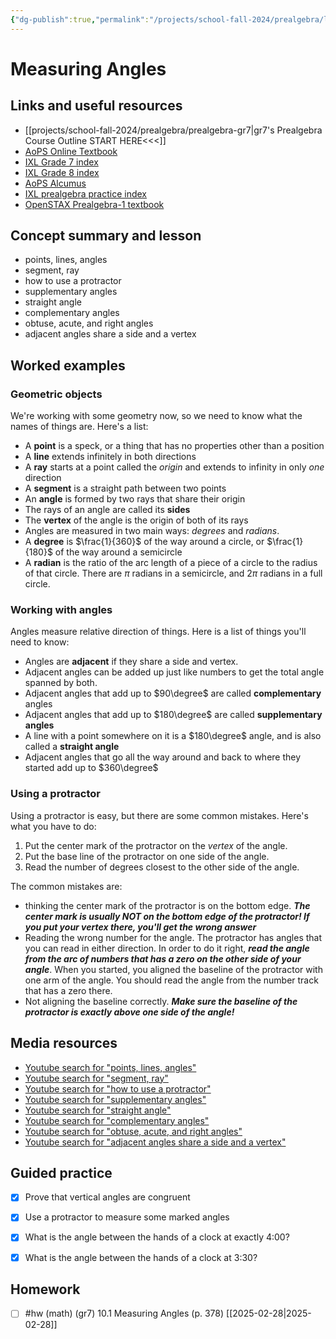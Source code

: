 ```yaml
---
{"dg-publish":true,"permalink":"/projects/school-fall-2024/prealgebra/lessons/10-1-measuring-angles/"}
---
```



#  Measuring Angles

## Links and useful resources 

- [[projects/school-fall-2024/prealgebra/prealgebra-gr7\|gr7's Prealgebra Course Outline START HERE<<<]]
- [AoPS Online Textbook](https://artofproblemsolving.com/ebooks/prealgebra-ebook/c0toc)
- [IXL Grade 7 index](https://www.ixl.com/math/grade-7)
- [IXL Grade 8 index](https://www.ixl.com/math/grade-8)
- [AoPS Alcumus](https://artofproblemsolving.com/teacher/students)
- [IXL prealgebra practice index](https://www.ixl.com/math/grade-7)
- [OpenSTAX Prealgebra-1 textbook](https://openstax.org/books/prealgebra-2e/pages/1-introduction)



## Concept summary and lesson


- points, lines, angles 
- segment, ray 
- how to use a protractor 
- supplementary angles 
- straight angle 
- complementary angles 
- obtuse, acute, and right angles 
- adjacent angles share a side and a vertex 

## Worked examples



### Geometric objects

We're working with some geometry now, so we need to know what the names of things are. Here's a list:

- A **point** is a speck, or a thing that has no properties other than a position
- A **line** extends infinitely in both directions
- A **ray** starts at a point called the *origin* and extends to infinity in only *one* direction
- A **segment** is a straight path between two points
- An **angle** is formed by two rays that share their origin
- The rays of an angle are called its **sides**
- The **vertex** of the angle is the origin of both of its rays
- Angles are measured in two main ways: *degrees* and *radians*.
- A **degree** is $\frac{1}{360}$ of the way around a circle, or $\frac{1}{180}$ of the way around a semicircle
- A **radian** is the ratio of the arc length of a piece of a circle to the radius of that circle. There are $\pi$ radians in a semicircle, and $2\pi$ radians in a full circle.

### Working with angles

Angles measure relative direction of things. Here is a list of things you'll need to know:

- Angles are **adjacent** if they share a side and vertex.
- Adjacent angles can be added up just like numbers to get the total angle spanned by both.
- Adjacent angles that add up to $90\degree$ are called **complementary** angles
- Adjacent angles that add up to $180\degree$ are called **supplementary angles**
- A line with a point somewhere on it is a $180\degree$ angle, and is also called a **straight angle**
- Adjacent angles that go all the way around and back to where they started add up to $360\degree$

### Using a protractor

Using a protractor is easy, but there are some common mistakes. Here's what you have to do:
1. Put the center mark of the protractor on the *vertex* of the angle. 
2. Put the base line of the protractor on one side of the angle.
3. Read the number of degrees closest to the other side of the angle.

The common mistakes are:
- thinking the center mark of the protractor is on the bottom edge. ***The center mark is usually NOT on the bottom edge of the protractor! If you put your vertex there, you'll get the wrong answer***
- Reading the wrong number for the angle. The protractor has angles that you can read in either direction. In order to do it right, ***read the angle from the arc of numbers that has a zero on the other side of your angle***. When you started, you aligned the baseline of the protractor with one arm of the angle. You should read the angle from the number track that has a zero there.
- Not aligning the baseline correctly. ***Make sure the baseline of the protractor is exactly above one side of the angle!***

## Media resources

- [Youtube search for "points, lines, angles"](https://www.youtube.com/results?search_query=points,%20lines,%20angles)  
- [Youtube search for "segment, ray"](https://www.youtube.com/results?search_query=segment,%20ray)  
- [Youtube search for "how to use a protractor"](https://www.youtube.com/results?search_query=how%20to%20use%20a%20protractor)  
- [Youtube search for "supplementary angles"](https://www.youtube.com/results?search_query=supplementary%20angles)  
- [Youtube search for "straight angle"](https://www.youtube.com/results?search_query=straight%20angle)  
- [Youtube search for "complementary angles"](https://www.youtube.com/results?search_query=complementary%20angles)  
- [Youtube search for "obtuse, acute, and right angles"](https://www.youtube.com/results?search_query=obtuse,%20acute,%20and%20right%20angles)  
- [Youtube search for "adjacent angles share a side and a vertex"](https://www.youtube.com/results?search_query=adjacent%20angles%20share%20a%20side%20and%20a%20vertex)  

## Guided practice


- [x] Prove that vertical angles are congruent  
- [x] Use a protractor to measure some marked angles  
- [x] What is the angle between the hands of a clock at exactly 4:00?  
- [x] What is the angle between the hands of a clock at 3:30?  


## Homework


- [ ] #hw (math) (gr7) 10.1 Measuring Angles (p. 378) [[2025-02-28\|2025-02-28]] 
